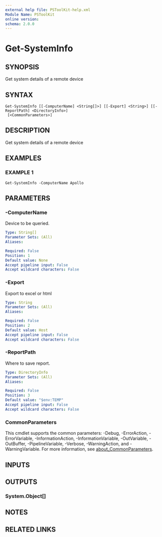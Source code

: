 ```yaml
---
external help file: PSToolKit-help.xml
Module Name: PSToolKit
online version:
schema: 2.0.0
---
```


# Get-SystemInfo

## SYNOPSIS
Get system details of a remote device

## SYNTAX

```
Get-SystemInfo [[-ComputerName] <String[]>] [[-Export] <String>] [[-ReportPath] <DirectoryInfo>]
 [<CommonParameters>]
```

## DESCRIPTION
Get system details of a remote device

## EXAMPLES

### EXAMPLE 1
```
Get-SystemInfo -ComputerName Apollo
```

## PARAMETERS

### -ComputerName
Device to be queried.

```yaml
Type: String[]
Parameter Sets: (All)
Aliases:

Required: False
Position: 1
Default value: None
Accept pipeline input: False
Accept wildcard characters: False
```

### -Export
Export to excel or html

```yaml
Type: String
Parameter Sets: (All)
Aliases:

Required: False
Position: 2
Default value: Host
Accept pipeline input: False
Accept wildcard characters: False
```

### -ReportPath
Where to save report.

```yaml
Type: DirectoryInfo
Parameter Sets: (All)
Aliases:

Required: False
Position: 3
Default value: "$env:TEMP"
Accept pipeline input: False
Accept wildcard characters: False
```

### CommonParameters
This cmdlet supports the common parameters: -Debug, -ErrorAction, -ErrorVariable, -InformationAction, -InformationVariable, -OutVariable, -OutBuffer, -PipelineVariable, -Verbose, -WarningAction, and -WarningVariable. For more information, see [about_CommonParameters](http://go.microsoft.com/fwlink/?LinkID=113216).

## INPUTS

## OUTPUTS

### System.Object[]
## NOTES

## RELATED LINKS
